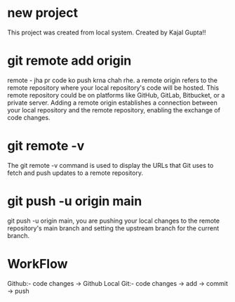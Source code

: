 # new project

This project was created from local system.
Created by Kajal Gupta!!

# git remote add origin 
remote - jha pr code ko push krna chah rhe.
a remote origin refers to the remote repository where your local repository's code will be hosted. This remote repository could be on platforms like GitHub, GitLab, Bitbucket, or a private server. Adding a remote origin establishes a connection between your local repository and the remote repository, enabling the exchange of code changes.

# git remote -v
The git remote -v command is used to display the URLs that Git uses to fetch and push updates to a remote repository.

# git push -u origin main
git push -u origin main, you are pushing your local changes to the remote repository's main branch and setting the upstream branch for the current branch.

# WorkFlow 

Github:- code changes -> Github
Local Git:- code changes -> add -> commit -> push